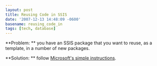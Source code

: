 ```yaml
---
layout: post
title: Reusing Code in SSIS
date: '2007-12-13 14:48:09 -0600'
basename: reusing_code_in
tags: [tech, database]
---
```


**Problem: ** you have an SSIS package that you want to reuse, as a template, in
a number of new packages.

**Solution: ** follow <a
href="http://support.microsoft.com/kb/908018">Microsoft's simple
instructions</a>.
